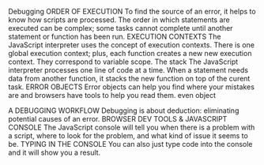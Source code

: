 Debugging
ORDER OF EXECUTION
To find the source of an error, it helps to know how scripts are processed. The order in which statements are executed can be complex; some tasks cannot complete until another statement or function has been run.
EXECUTION CONTEXTS
The JavaScript interpreter uses the concept of execution contexts. There is one global execution context; plus, each function creates a new new execution context. They correspond to variable scope.
The stack
The JavaScript interpreter processes one line of code at a time. When a statement needs data from another function, it stacks the new function on top of the curent task.
ERROR OBJECTS
Error objects can help you find where your mistakes are and browsers have tools to help you read them.
even object

A DEBUGGING WORKFLOW
Debugging is about deduction: eliminating potential causes of an error.
BROWSER DEV TOOLS & JAVASCRIPT CONSOLE
The JavaScript console will tell you when there is a problem with a script, where to look for the problem, and what kind of issue it seems to be.
TYPING IN THE CONSOLE
You can also just type code into the console and it will show you a result.
